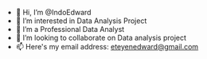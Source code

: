 - 👋 Hi, I’m @IndoEdward
- 👀 I’m interested in Data Analysis Project
- 🌱 I’m a Professional Data Analyst
- 💞️ I’m looking to collaborate on Data analysis project
- 📫 Here's my email address: eteyenedward@gmail.com

<!---
IndoEdward/IndoEdward is a ✨ special ✨ repository because its `README.md` (this file) appears on your GitHub profile.
You can click the Preview link to take a look at your changes.
--->
